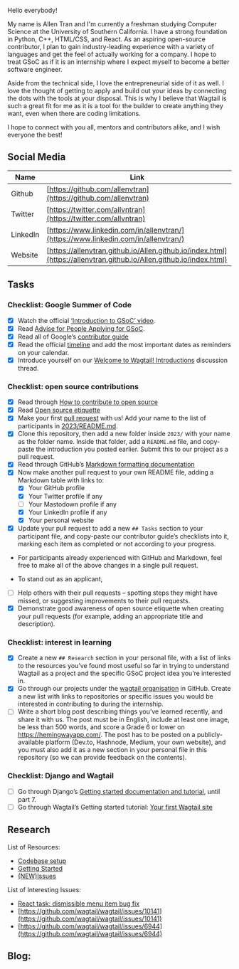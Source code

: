 Hello everybody!

My name is Allen Tran and I'm currently a freshman studying Computer Science at the University of Southern California. I have a strong foundation in Python, C++, HTML/CSS, and React. As an aspiring open-source contributor, I plan to gain industry-leading experience with a variety of languages and get the feel of actually working for a company. I hope to treat GSoC as if it is an internship where I expect myself to become a better software engineer.

Aside from the technical side, I love the entrepreneurial side of it as well. I love the thought of getting to apply and build out your ideas by connecting the dots with the tools at your disposal. This is why I believe that Wagtail is such a great fit for me as it is a tool for the builder to create anything they want, even when there are coding limitations.

I hope to connect with you all, mentors and contributors alike, and I wish everyone the best!

## Social Media

| Name | Link |
| --- | --- |
| Github | [https://github.com/allenvtran](https://github.com/allenvtran) |
| Twitter | [https://twitter.com/allvntran](https://twitter.com/allvntran) |
| LinkedIn | [https://www.linkedin.com/in/allenvtran/](https://www.linkedin.com/in/allenvtran/) |
| Website | [https://allenvtran.github.io/Allen.github.io/index.html](https://allenvtran.github.io/Allen.github.io/index.html) |

## Tasks

### Checklist: Google Summer of Code

- [x] Watch the official [‘Introduction to GSoC’ video](https://www.youtube.com/watch?v=7jD2tChhrWM&feature=youtu.be).
- [x] Read [Advise for People Applying for GSoC](https://developers.google.com/open-source/gsoc/help/student-advice).
- [x] Read all of Google’s [contributor guide](https://google.github.io/gsocguides/student/)
- [x] Read the official [timeline](https://developers.google.com/open-source/gsoc/timeline) and add the most important dates as reminders on your calendar.
- [x] Introduce yourself on our [Welcome to Wagtail! Introductions](https://github.com/wagtail/gsoc/discussions/1) discussion thread.

### Checklist: open source contributions

- [x] Read through [How to contribute to open source](https://opensource.guide/how-to-contribute/)
- [x] Read [Open source etiquette](https://developer.mozilla.org/en-US/docs/MDN/Community/Open_source_etiquette)
- [x] Make your first [pull request](https://docs.github.com/en/pull-requests/collaborating-with-pull-requests/proposing-changes-to-your-work-with-pull-requests/creating-a-pull-request) with us! Add your name to the list of participants in [2023/README.md](2023/README.md).
- [x] Clone this repository, then add a new folder inside `2023/` with your name as the folder name. Inside that folder, add a `README.md` file, and copy-paste the introduction you posted earlier. Submit this to our project as a pull request.
- [x] Read through GitHub’s [Markdown formatting documentation](https://docs.github.com/en/get-started/writing-on-github/getting-started-with-writing-and-formatting-on-github/basic-writing-and-formatting-syntax)
- [x] Now make another pull request to your own README file, adding a Markdown table with links to:
  - [x] Your GitHub profile
  - [x] Your Twitter profile if any
  - [ ] Your Mastodown profile if any
  - [x] Your LinkedIn profile if any
  - [x] Your personal website
- [x] Update your pull request to add a new `## Tasks` section to your participant file, and copy-paste our contributor guide’s checklists into it, marking each item as completed or not according to your progress.
- For participants already experienced with GitHub and Markdown, feel free to make all of the above changes in a single pull request.

- To stand out as an applicant,

 - [ ] Help others with their pull requests – spotting steps they might have missed, or suggesting improvements to their pull requests.
 - [x] Demonstrate good awareness of open source etiquette when creating your pull requests (for example, adding an appropriate title and description).
 
### Checklist: interest in learning

- [x] Create a new `## Research` section in your personal file, with a list of links to the resources you’ve found most useful so far in trying to understand Wagtail as a project and the specific GSoC project idea you’re interested in.
- [x] Go through our projects under the [wagtail organisation](https://github.com/wagtail) in GitHub. Create a new list with links to repositories or specific issues you would be interested in contributing to during the internship.
- [ ] Write a short blog post describing things you’ve learned recently, and share it with us. The post must be in English, include at least one image, be less than 500 words, and score a Grade 6 or lower on <https://hemingwayapp.com/>. The post has to be posted on a publicly-available platform (Dev.to, Hashnode, Medium, your own website), and you must also add it as a new section in your personal file in this repository (so we can provide feedback on the contents).

### Checklist: Django and Wagtail

- [ ] Go through Django’s [Getting started documentation and tutorial](https://docs.djangoproject.com/en/4.1/intro/), until part 7.
- [ ] Go through Wagtail’s Getting started tutorial: [Your first Wagtail site](https://docs.wagtail.org/en/stable/getting_started/tutorial.html)

## Research
List of Resources:
- [Codebase setup](https://docs.wagtail.org/en/stable/contributing/index.html)
- [Getting Started](https://docs.wagtail.org/en/stable/getting_started/index.html)
- [(NEW)Issues](https://github.com/wagtail/wagtail/issues/10070)

List of Interesting Issues:
- [React task: dismissible menu item bug fix](https://github.com/orgs/wagtail/projects/19/views/12?pane=issue&itemId=21499138)
- [https://github.com/wagtail/wagtail/issues/10141](https://github.com/wagtail/wagtail/issues/10141)
- [https://github.com/wagtail/wagtail/issues/6944](https://github.com/wagtail/wagtail/issues/6944)

Blog:
-


